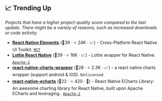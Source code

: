 ## 📈 Trending Up

_Projects that have a higher project-quality score compared to the last update. There might be a variety of reasons, such as increased downloads or code activity._

- <b><a href="https://github.com/react-native-elements/react-native-elements">React Native Elements</a></b> (🥇39 ·  ⭐ 24K · 📈) - Cross-Platform React Native UI Toolkit. <code><a href="http://bit.ly/34MBwT8">MIT</a></code>
- <b><a href="https://github.com/lottie-react-native/lottie-react-native">Lottie React Native</a></b> (🥇39 ·  ⭐ 16K · 📈) - Lottie wrapper for React Native. <code><a href="http://bit.ly/3nYMfla">Apache-2</a></code>
- <b><a href="https://github.com/wuxudong/react-native-charts-wrapper">react-native-charts-wrapper</a></b> (🥈28 ·  ⭐ 2.3K · 📈) - a react native charts wrapper (support android & iOS). <code>❗Unlicensed</code>
- <b><a href="https://github.com/wuba/react-native-echarts">react-native-echarts</a></b> (🥈22 ·  ⭐ 420 · 🐣) - React Native ECharts Library: An awesome charting library for React Native, built upon Apache ECharts and leveraging.. <code><a href="http://bit.ly/3nYMfla">Apache-2</a></code>

